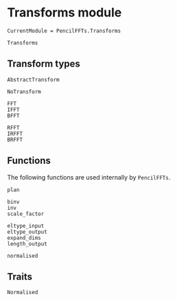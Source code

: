 # Transforms module

```@meta
CurrentModule = PencilFFTs.Transforms
```

```@docs
Transforms
```

## Transform types

```@docs
AbstractTransform

NoTransform

FFT
IFFT
BFFT

RFFT
IRFFT
BRFFT
```

## Functions

The following functions are used internally by `PencilFFTs`.

```@docs
plan

binv
inv
scale_factor

eltype_input
eltype_output
expand_dims
length_output

normalised
```

## Traits

```@docs
Normalised
```
